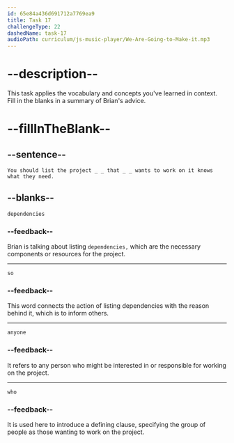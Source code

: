 ```yaml
---
id: 65e84a436d691712a7769ea9
title: Task 17
challengeType: 22
dashedName: task-17
audioPath: curriculum/js-music-player/We-Are-Going-to-Make-it.mp3
---
```


<!--
AUDIO REFERENCE:
Brian: You should list the project dependencies so that anyone who wants to work on it knows what they need.
-->

# --description--

This task applies the vocabulary and concepts you've learned in context. Fill in the blanks in a summary of Brian's advice.

# --fillInTheBlank--

## --sentence--

`You should list the project _ _ that _ _ wants to work on it knows what they need.`

## --blanks--

`dependencies`

### --feedback--

Brian is talking about listing `dependencies,` which are the necessary components or resources for the project.

---

`so`

### --feedback--

This word connects the action of listing dependencies with the reason behind it, which is to inform others.

---

`anyone`

### --feedback--

It refers to any person who might be interested in or responsible for working on the project.

---

`who`

### --feedback--

It is used here to introduce a defining clause, specifying the group of people as those wanting to work on the project.
